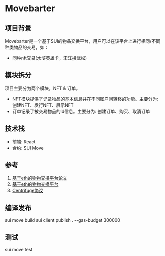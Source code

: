 # Movebarter
## 项目背景
Movebarter是一个基于SUI的物品交换平台，用户可以在该平台上进行相同/不同种类物品的交易，如：
* 同种nft交易(水浒英雄卡，宋江换武松)

## 模块拆分
项目主要分为两个模块，NFT & 订单。
* NFT模块提供了记录物品的基本信息并在不同账户间转移的功能。主要分为: 创建NFT、发行NFT、展示NFT
* 订单记录了被交易物品的id信息。主要分为: 创建订单、购买、取消订单

## 技术栈
* 前端: React
* 合约: SUI Move

## 参考
1. [基于eth的物物交换平台论文](https://www.readcube.com/articles/10.5195/ledger.2020.148)
2. [基于eth的物物交换平台](https://www.bartermachine.org/bloxberg/)
3. [Centrifuge协议](https://www.jinse.com/news/blockchain/1088309.html)

## 编译发布
sui move build
sui client publish . --gas-budget 300000

## 测试
sui move test